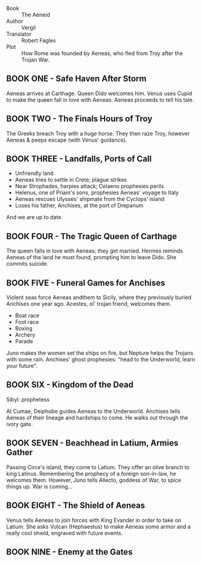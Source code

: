 <dl>
  <dt>Book</dt>
  <dd>The Aeneid</dd>
  
  <dt>Author</dt>
  <dd>Vergil<dd>
  
  <dt>Translator</dt>
  <dd>Robert Fagles<dd>
  
  <dt>Plot</dt>
  <dd>How Rome was founded by Aeneas, who fled from Troy after the Trojan War.</dd>
</dl>

## BOOK ONE - Safe Haven After Storm
Aeneas arrives at Carthage. Queen Dido welcomes him. Venus uses Cupid to make the queen fall in love with Aeneas. Aeneas proceeds to tell his tale.

## BOOK TWO - The Finals Hours of Troy
The Greeks breach Troy with a huge horse. They then raze Troy, however Aeneas & peeps escape (with Venus' guidance).

## BOOK THREE - Landfalls, Ports of Call
<ul>
  <li>Unfriendly land</li>
  <li>Aeneas tries to settle in Crete; plague strikes</li>
  <li>Near Strophades, harpies attack; Celaeno prophesies perils</li>
  <li>Helenus, one of Priam's sons, prophesies Aeneas' voyage to Italy</li>
  <li>Aeneas rescues Ulysses' shipmate from the Cyclops' island</li>
  <li>Loses his father, Anchises, at the port of Drepanum</li>
</ul>
And we are up to date.

## BOOK FOUR - The Tragic Queen of Carthage
The queen falls in love with Aeneas; they get married. Hermes reminds Aeneas of the land he must found, prompting him to leave Dido. She commits suicide.

## BOOK FIVE - Funeral Games for Anchises
Violent seas force Aeneas andthem to Sicily, where they previously buried Anchises one year ago. Acestes, ol' trojan friend, welcomes them.
<ul>
  <li>Boat race</li>
  <li>Foot race</li>
  <li>Boxing</li>
  <li>Archery</li>
  <li>Parade</li>
</ul>
Juno makes the women set the ships on fire, but Nepture helps the Trojans with some rain. Anchises' ghost prophesies: "head to the Underworld, learn your future".

## BOOK SIX - Kingdom of the Dead
<p>Sibyl: prophetess</p>
At Cumae, Deiphobe guides Aeneas to the Underworld. Anchises tells Aeneas of their lineage and hardships to come. He walks out through the ivory gate.

## BOOK SEVEN - Beachhead in Latium, Armies Gather
Passing Circe's island, they come to Latium. They offer an olive branch to king Latinus. Remembering the prophecy of a foreign son-in-law, he welcomes them. However, Juno tells Allecto, goddess of War, to spice things up. War is coming...

## BOOK EIGHT - The Shield of Aeneas
Venus tells Aeneas to join forces with King Evander in order to take on Latium. She asks Vulcan (Hephaestus) to make Aeneas some armor and a really cool shield, engraved with future events.

## BOOK NINE - Enemy at the Gates

